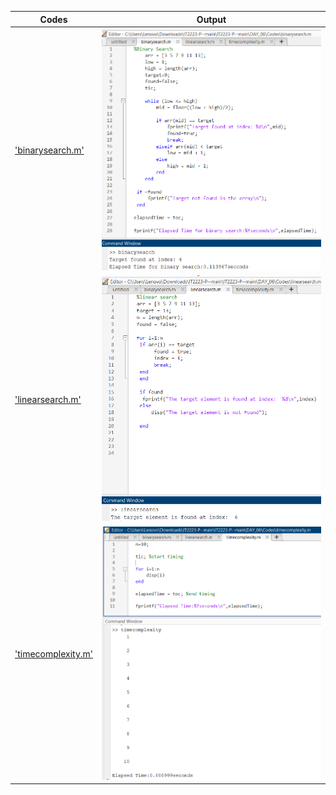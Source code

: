 
 | Codes | Output |
  |-------|--------|
  |['binarysearch.m'](./Codes/binarysearch.m)|![binarysearch.png](./Outputs/binarysearch.png)|
  |['linearsearch.m'](./Codes/linearsearch.m)|![linearsearch.png](./Outputs/linearsearch.png)|
  |['timecomplexity.m'](./Codes/timecomplexity.m)|![timecomplexity.png](./Outputs/timecomplexity.png)|
